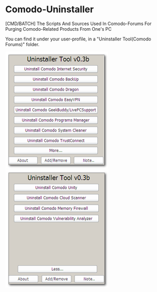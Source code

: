 # Comodo-Uninstaller
[CMD/BATCH] The Scripts And Sources Used In Comodo-Forums For Purging Comodo-Related Products From One's PC

You can find it under your user-profile, in a "Uninstaller Tool(Comodo Forums)" folder.

![](_UI_and_Tools_/1.png)
![](_UI_and_Tools_/2.png)
